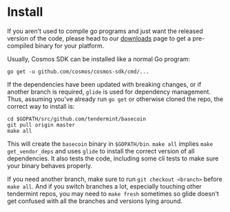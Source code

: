 # Install

If you aren't used to compile go programs and just want the released
version of the code, please head to our [downloads](https://tendermint.com/download)
page to get a pre-compiled binary for your platform.

Usually, Cosmos SDK can be installed like a normal Go program:

```
go get -u github.com/cosmos/cosmos-sdk/cmd/...
```

If the dependencies have been updated with breaking changes,
or if another branch is required, `glide` is used for dependency management.
Thus, assuming you've already run `go get` or otherwise cloned the repo,
the correct way to install is:

```
cd $GOPATH/src/github.com/tendermint/basecoin
git pull origin master
make all
```

This will create the `basecoin` binary in `$GOPATH/bin`.
`make all` implies `make get_vendor_deps` and uses `glide` to install the
correct version of all dependencies. It also tests the code, including
some cli tests to make sure your binary behaves properly.

If you need another branch, make sure to run `git checkout <branch>`
before `make all`. And if you switch branches a lot, especially
touching other tendermint repos, you may need to `make fresh` sometimes
so glide doesn't get confused with all the branches and versions lying around.
